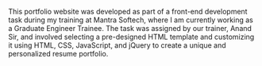 This portfolio website was developed as part of a front-end development task during my training at Mantra Softech, where I am currently working as a Graduate Engineer Trainee. The task was assigned by our trainer, Anand Sir, and involved selecting a pre-designed HTML template and customizing it using HTML, CSS, JavaScript, and jQuery to create a unique and personalized resume portfolio.
